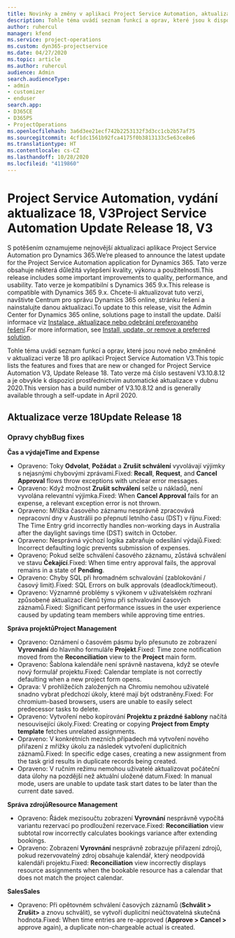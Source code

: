 ```yaml
---
title: Novinky a změny v aplikaci Project Service Automation, aktualizace verze 18, V3
description: Tohle téma uvádí seznam funkcí a oprav, které jsou k dispozici v Project Service Automation, aktualizace verze 18, V3.
author: ruhercul
manager: kfend
ms.service: project-operations
ms.custom: dyn365-projectservice
ms.date: 04/27/2020
ms.topic: article
ms.author: ruhercul
audience: Admin
search.audienceType:
- admin
- customizer
- enduser
search.app:
- D365CE
- D365PS
- ProjectOperations
ms.openlocfilehash: 3a6d3ee21ecf742b2253132f3d3cc1cb2b57af75
ms.sourcegitcommit: 4cf1dc1561b92fca4175f0b3813133c5e63ce8e6
ms.translationtype: HT
ms.contentlocale: cs-CZ
ms.lasthandoff: 10/28/2020
ms.locfileid: "4119860"
---
```

# <a name="project-service-automation-update-release-18-v3"></a><span data-ttu-id="b29ba-103">Project Service Automation, vydání aktualizace 18, V3</span><span class="sxs-lookup"><span data-stu-id="b29ba-103">Project Service Automation Update Release 18, V3</span></span>

<span data-ttu-id="b29ba-104">S potěšením oznamujeme nejnovější aktualizaci aplikace Project Service Automation pro Dynamics 365.</span><span class="sxs-lookup"><span data-stu-id="b29ba-104">We’re pleased to announce the latest update for the Project Service Automation application for Dynamics 365.</span></span> <span data-ttu-id="b29ba-105">Tato verze obsahuje některá důležitá vylepšení kvality, výkonu a použitelnosti.</span><span class="sxs-lookup"><span data-stu-id="b29ba-105">This release includes some important improvements to quality, performance, and usability.</span></span> <span data-ttu-id="b29ba-106">Tato verze je kompatibilní s Dynamics 365 9.x.</span><span class="sxs-lookup"><span data-stu-id="b29ba-106">This release is compatible with Dynamics 365 9.x.</span></span> <span data-ttu-id="b29ba-107">Chcete-li aktualizovat tuto verzi, navštivte Centrum pro správu Dynamics 365 online, stránku řešení a nainstalujte danou aktualizaci.</span><span class="sxs-lookup"><span data-stu-id="b29ba-107">To update to this release, visit the Admin Center for Dynamics 365 online, solutions page to install the update.</span></span> <span data-ttu-id="b29ba-108">Další informace viz [Instalace, aktualizace nebo odebrání preferovaného řešení](https://docs.microsoft.com/power-platform/admin/install-remove-preferred-solution).</span><span class="sxs-lookup"><span data-stu-id="b29ba-108">For more information, see [Install, update, or remove a preferred solution](https://docs.microsoft.com/power-platform/admin/install-remove-preferred-solution).</span></span>

<span data-ttu-id="b29ba-109">Tohle téma uvádí seznam funkcí a oprav, které jsou nové nebo změněné v aktualizaci verze 18 pro aplikaci Project Service Automation V3.</span><span class="sxs-lookup"><span data-stu-id="b29ba-109">This topic lists the features and fixes that are new or changed for Project Service Automation V3, Update Release 18.</span></span> <span data-ttu-id="b29ba-110">Tato verze má číslo sestavení V3.10.8.12 a je obvykle k dispozici prostřednictvím automatické aktualizace v dubnu 2020.</span><span class="sxs-lookup"><span data-stu-id="b29ba-110">This version has a build number of V3.10.8.12 and is generally available through a self-update in April 2020.</span></span>

## <a name="update-release-18"></a><span data-ttu-id="b29ba-111">Aktualizace verze 18</span><span class="sxs-lookup"><span data-stu-id="b29ba-111">Update Release 18</span></span>

### <a name="bug-fixes"></a><span data-ttu-id="b29ba-112">Opravy chyb</span><span class="sxs-lookup"><span data-stu-id="b29ba-112">Bug fixes</span></span>

<span data-ttu-id="b29ba-113">**Čas a výdaje**</span><span class="sxs-lookup"><span data-stu-id="b29ba-113">**Time and Expense**</span></span>

- <span data-ttu-id="b29ba-114">Opraveno: Toky **Odvolat**, **Požádat** a **Zrušit schválení** vyvolávají výjimky s nejasnými chybovými zprávami.</span><span class="sxs-lookup"><span data-stu-id="b29ba-114">Fixed: **Recall**, **Request**, and **Cancel Approval** flows throw exceptions with unclear error messages.</span></span>
- <span data-ttu-id="b29ba-115">Opraveno: Když možnost **Zrušit schválení** selže u nákladů, není vyvolána relevantní výjimka.</span><span class="sxs-lookup"><span data-stu-id="b29ba-115">Fixed: When **Cancel Approval** fails for an expense, a relevant exception error is not thrown.</span></span>
- <span data-ttu-id="b29ba-116">Opraveno: Mřížka časového záznamu nesprávně zpracovává nepracovní dny v Austrálii po přepnutí letního času (DST) v říjnu.</span><span class="sxs-lookup"><span data-stu-id="b29ba-116">Fixed: The Time Entry grid incorrectly handles non-working days in Australia after the daylight savings time (DST) switch in October.</span></span>
- <span data-ttu-id="b29ba-117">Opraveno: Nesprávná výchozí logika zabraňuje odesílání výdajů.</span><span class="sxs-lookup"><span data-stu-id="b29ba-117">Fixed: Incorrect defaulting logic prevents submission of expenses.</span></span>
- <span data-ttu-id="b29ba-118">Opraveno: Pokud selže schválení časového záznamu, zůstává schválení ve stavu **Čekající**.</span><span class="sxs-lookup"><span data-stu-id="b29ba-118">Fixed: When time entry approval fails, the approval remains in a state of **Pending**.</span></span>
- <span data-ttu-id="b29ba-119">Opraveno: Chyby SQL při hromadném schvalování (zablokování / časový limit).</span><span class="sxs-lookup"><span data-stu-id="b29ba-119">Fixed: SQL Errors on bulk approvals (deadlock/timeout).</span></span>
- <span data-ttu-id="b29ba-120">Opraveno: Významné problémy s výkonem v uživatelském rozhraní způsobené aktualizací členů týmu při schvalování časových záznamů.</span><span class="sxs-lookup"><span data-stu-id="b29ba-120">Fixed: Significant performance issues in the user experience caused by updating team members while approving time entries.</span></span>

<span data-ttu-id="b29ba-121">**Správa projektů**</span><span class="sxs-lookup"><span data-stu-id="b29ba-121">**Project Management**</span></span>

- <span data-ttu-id="b29ba-122">Opraveno: Oznámení o časovém pásmu bylo přesunuto ze zobrazení **Vyrovnání** do hlavního formuláře **Projekt**.</span><span class="sxs-lookup"><span data-stu-id="b29ba-122">Fixed: Time zone notification moved from the **Reconciliation** view to the **Project** main form.</span></span>
- <span data-ttu-id="b29ba-123">Opraveno: Šablona kalendáře není správně nastavena, když se otevře nový formulář projektu.</span><span class="sxs-lookup"><span data-stu-id="b29ba-123">Fixed: Calendar template is not correctly defaulting when a new project form opens.</span></span>
- <span data-ttu-id="b29ba-124">Oprava: V prohlížečích založených na Chromiu nemohou uživatelé snadno vybrat předchozí úkoly, které mají být odstraněny.</span><span class="sxs-lookup"><span data-stu-id="b29ba-124">Fixed: For chromium-based browsers, users are unable to easily select predecessor tasks to delete.</span></span>
- <span data-ttu-id="b29ba-125">Opraveno: Vytvoření nebo kopírování **Projektu z prázdné šablony** načítá nesouvisející úkoly.</span><span class="sxs-lookup"><span data-stu-id="b29ba-125">Fixed: Creating or copying **Project from Empty template** fetches unrelated assignments.</span></span>
- <span data-ttu-id="b29ba-126">Opraveno: V konkrétních mezních případech má vytvoření nového přiřazení z mřížky úkolu za následek vytvoření duplicitních záznamů.</span><span class="sxs-lookup"><span data-stu-id="b29ba-126">Fixed: In specific edge cases, creating a new assignment from the task grid results in duplicate records being created.</span></span>
- <span data-ttu-id="b29ba-127">Opraveno: V ručním režimu nemohou uživatelé aktualizovat počáteční data úlohy na pozdější než aktuální uložené datum.</span><span class="sxs-lookup"><span data-stu-id="b29ba-127">Fixed: In manual mode, users are unable to update task start dates to be later than the current date saved.</span></span>

<span data-ttu-id="b29ba-128">**Správa zdrojů**</span><span class="sxs-lookup"><span data-stu-id="b29ba-128">**Resource Management**</span></span>

- <span data-ttu-id="b29ba-129">Opraveno: Řádek mezisoučtu zobrazení **Vyrovnání** nesprávně vypočítá variantu rezervací po prodloužení rezervace.</span><span class="sxs-lookup"><span data-stu-id="b29ba-129">Fixed: **Reconciliation** view subtotal row incorrectly calculates bookings variance after extending bookings.</span></span>
- <span data-ttu-id="b29ba-130">Opraveno: Zobrazení **Vyrovnání** nesprávně zobrazuje přiřazení zdrojů, pokud rezervovatelný zdroj obsahuje kalendář, který neodpovídá kalendáři projektu.</span><span class="sxs-lookup"><span data-stu-id="b29ba-130">Fixed: **Reconciliation** view incorrectly displays resource assignments when the bookable resource has a calendar that does not match the project calendar.</span></span>

<span data-ttu-id="b29ba-131">**Sales**</span><span class="sxs-lookup"><span data-stu-id="b29ba-131">**Sales**</span></span>

- <span data-ttu-id="b29ba-132">Opraveno: Při opětovném schválení časových záznamů (**Schválit > Zrušit>** a znovu schválit), se vytvoří duplicitní neúčtovatelná skutečná hodnota.</span><span class="sxs-lookup"><span data-stu-id="b29ba-132">Fixed: When time entries are re-approved (**Approve > Cancel >** approve again), a duplicate non-chargeable actual is created.</span></span>
